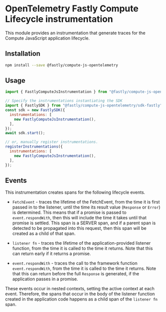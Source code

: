 # OpenTelemetry Fastly Compute Lifecycle instrumentation

This module provides an instrumentation that generate traces for the Compute JavaScript application lifecycle.

## Installation

```bash
npm install --save @fastly/compute-js-opentelemetry
```

## Usage

```javascript
import { FastlyComputeJsInstrumentation } from "@fastly/compute-js-opentelemetry/instrumentation-fastly-compute-js";

// Specify the instrumentations instantiating the SDK
import { FastlySDK } from "@fastly/compute-js-opentelemetry/sdk-fastly";
const sdk = new FastlySDK({
  instrumentations: [
    new FastlyComputeJsInstrumentation(),
  ],
});
await sdk.start();

// or, manually register instrumentations.
registerInstrumentations({
  instrumentations: [
    new FastlyComputeJsInstrumentation(),
  ],
});
```

## Events

This instrumentation creates spans for the following lifecycle events.

* `FetchEvent` - traces the lifetime of the FetchEvent, from the time it is first passed in
  to the listener, until the time its result value (`Response` or `Error`) is determined.
  This means that if a promise is passed to `event.respondWith`, then this will include the time
  it takes until that promise is settled. This span is a SERVER span, and if a parent span is
  detected to be propagated into this request, then this span will be created as a child of that span.

* `listener fn` - traces the lifetime of the application-provided listener function,
  from the time it is called to the time it returns. Note that this can return early if it returns
  a promise.

* `event.respondWith` - traces the call to the framework function `event.respondWith`,
  from the time it is called to the time it returns. Note that this can return before the
  full `Response` is generated, if the application passes in a promise.

These events occur in nested contexts, setting the active context at each event. Therefore,
the spans that occur in the body of the listener function created in the application code
happens as a child span of the `listener fn` span.
